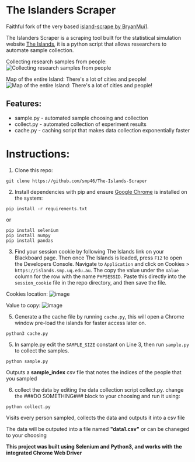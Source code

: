 # The Islanders Scraper
Faithful fork of the very based [island-scrape by BryanMui1](https://github.com/BryanMui1/island-scrape/).

The Islanders Scraper is a scraping tool built for the statistical simulation website [The Islands](https://islands.smp.uq.edu.au/login.php), it is a python script that allows researchers to automate sample collection. 

Collecting research samples from people:  
![Collecting research samples from people](https://github.com/user-attachments/assets/ce564d7f-a93b-4b9a-9dd2-d892f7cdfdcb)

Map of the entire Island: There's a lot of cities and people!  
![Map of the entire Island: There's a lot of cities and people!](https://github.com/user-attachments/assets/ab4bc1ce-92de-4c95-96b2-a75467515f53)

## Features:  
+ sample.py - automated sample choosing and collection
+ collect.py - automated collection of experiment results
+ cache.py - caching script that makes data collection exponentially faster

# Instructions:

1) Clone this repo:
```
git clone https://github.com/smp46/The-Islands-Scraper
```
2) Install dependencies with pip and ensure [Google Chrome](https://www.google.com/intl/en_au/chrome/) is installed on the system:
```
pip install -r requirements.txt
```
or
```
pip install selenium
pip install numpy
pip install pandas
```


3) Find your session cookie by following The Islands link on your Blackboard page. Then once The Islands is loaded, press `F12` to open the Developers Console. Navigate to `Application` and click on Cookies > `https://islands.smp.uq.edu.au`. The copy the value under the `Value` column for the row with  the name `PHPSESSID`. Paste this directly into the `session_cookie` file in the repo directory, and then save the file.

Cookies location: ![image](https://github.com/user-attachments/assets/e8819253-bbba-4c80-b67a-d6a767832e13)

Value to copy: ![image](https://github.com/user-attachments/assets/9c5741d3-7607-4d84-8be4-cf3f00c19800)


5) Generate a the cache file by running `cache.py`, this will open a Chrome window pre-load the islands for faster access later on.
```
python3 cache.py
```  


5) In sample.py edit the `SAMPLE_SIZE` constant on Line 3, then run `sample.py` to collect the samples.
```
python sample.py
```  
Outputs a **sample_index** csv file that notes the indices of the people that you sampled

6) collect the data by editing the data collection script collect.py. change the ###DO SOMETHING### block to your choosing and run it using:
```
python collect.py
```  
Visits every person sampled, collects the data and outputs it into a csv file

The data will be outputed into a file named **"data1.csv"** or can be chaneged to your choosing

**This project was built using Selenium and Python3, and works with the integrated Chrome Web Driver**
